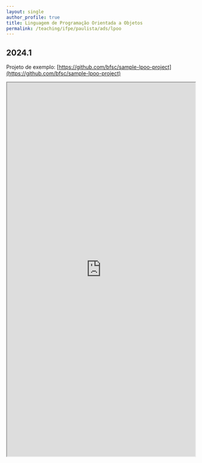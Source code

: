 ```yaml
---
layout: single
author_profile: true
title: Linguagem de Programação Orientada a Objetos
permalink: /teaching/ifpe/paulista/ads/lpoo
---
```


## 2024.1

Projeto de exemplo: [https://github.com/bfsc/sample-lpoo-project](https://github.com/bfsc/sample-lpoo-project)

<!--<iframe src="https://docs.google.com/spreadsheets/d/e/2PACX-1vTpfiWXmSPJqWvN3hZu-DTn4JEvLm8pes1eTmgOxLBPuRnxrpZQKNVCufkexpM12B9xjXlYBednqK2O/pubhtml?widget=true&amp;headers=false" style="position: relative; width: 100%;" height="1000"></iframe>-->

<iframe src="https://docs.google.com/spreadsheets/d/e/2PACX-1vTVcIDlUfh0Giy-OHQjw8Q3EJKDowxm8PDOVjpcqEZ75h-5V-qUD-QRPcPvcPDm5gn-rvkbKwp0Be_Q/pubhtml?gid=0&amp;single=true&amp;widget=true&amp;headers=false" style="position: relative; width: 100%;" height="1000"></iframe>
